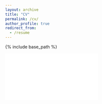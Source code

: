 ```yaml
---
layout: archive
title: "CV"
permalink: /cv/
author_profile: true
redirect_from:
  - /resume
---
```


{% include base_path %}

<embed src="/files/Ryan Hastings CV 06.2023.pdf" type="application/pdf">
